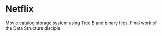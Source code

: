 # Netflix
Movie catalog storage system using Tree B and binary files. Final work of the Data Structure disciple.
